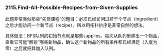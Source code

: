 ### 2115.Find-All-Possible-Recipes-from-Given-Supplies

此题非常类似那些“先修课程”的题目：必须已经访问过若干个节点（ingredient）之后才能访问一个新节点（recipe）。所以用拓扑排序是非常自然的想法。

具体做法：BFS队列的初始节点就是那些supplies。每次从队列里弹出一个物品，查看它可能“解锁”哪些新物品，确认这个新物品的所有条件都已经满足（入度为零）之后就把其加入队列。
